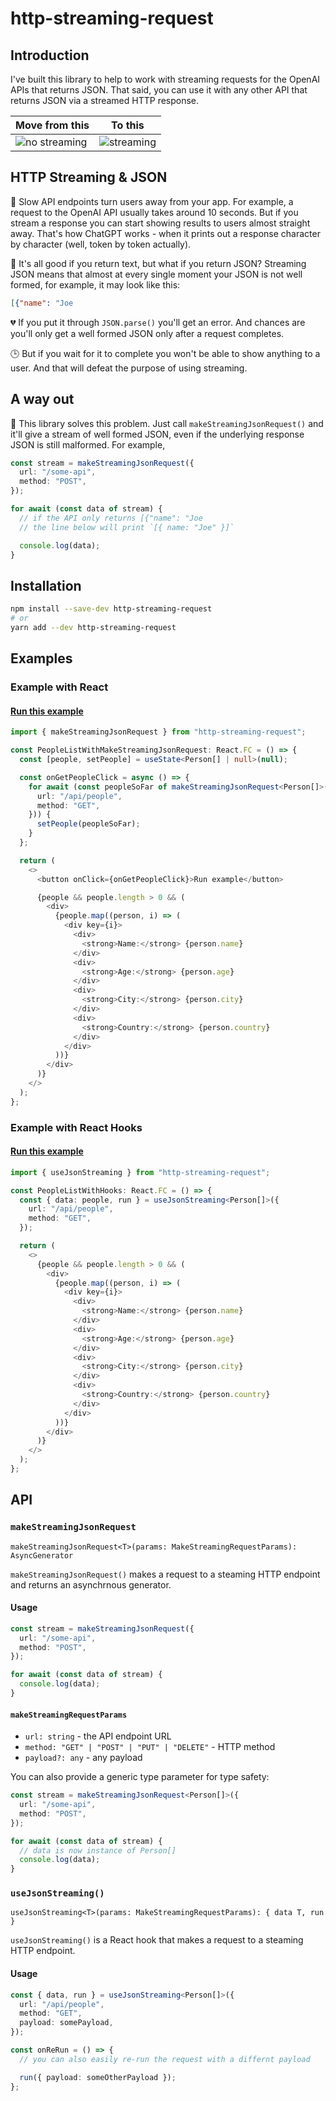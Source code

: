 # http-streaming-request

## Introduction

I've built this library to help to work with streaming requests for the OpenAI APIs that returns JSON. That said, you can use it with any other API that returns JSON via a streamed HTTP response.

| Move from this                                                                                         | To this                                                                                          |
| ------------------------------------------------------------------------------------------------------ | ------------------------------------------------------------------------------------------------ |
| ![no streaming](https://github.com/mikeborozdin/http-streaming-request/raw/main/docs/no-streaming.gif) | ![streaming](https://github.com/mikeborozdin/http-streaming-request/raw/main/docs/streaming.gif) |

## HTTP Streaming & JSON

🐢 Slow API endpoints turn users away from your app. For example, a request to the OpenAI API usually takes around 10 seconds. But if you stream a response you can start showing results to users almost straight away. That's how ChatGPT works - when it prints out a response character by character (well, token by token actually).

📖 It's all good if you return text, but what if you return JSON? Streaming JSON means that almost at every single moment your JSON is not well formed, for example, it may look like this:

```json
[{"name": "Joe
```

💔 If you put it through `JSON.parse()` you'll get an error. And chances are you'll only get a well formed JSON only after a request completes.

🕒 But if you wait for it to complete you won't be able to show anything to a user. And that will defeat the purpose of using streaming.

## A way out

🚀 This library solves this problem. Just call `makeStreamingJsonRequest()` and it'll give a stream of well formed JSON, even if the underlying response JSON is still malformed. For example,

```ts
const stream = makeStreamingJsonRequest({
  url: "/some-api",
  method: "POST",
});

for await (const data of stream) {
  // if the API only returns [{"name": "Joe
  // the line below will print `[{ name: "Joe" }]`

  console.log(data);
}
```

## Installation

```bash
npm install --save-dev http-streaming-request
# or
yarn add --dev http-streaming-request
```

## Examples

### Example with React

#### [Run this example](https://http-streaming-request-demo.vercel.app/)

```ts
import { makeStreamingJsonRequest } from "http-streaming-request";

const PeopleListWithMakeStreamingJsonRequest: React.FC = () => {
  const [people, setPeople] = useState<Person[] | null>(null);

  const onGetPeopleClick = async () => {
    for await (const peopleSoFar of makeStreamingJsonRequest<Person[]>({
      url: "/api/people",
      method: "GET",
    })) {
      setPeople(peopleSoFar);
    }
  };

  return (
    <>
      <button onClick={onGetPeopleClick}>Run example</button>

      {people && people.length > 0 && (
        <div>
          {people.map((person, i) => (
            <div key={i}>
              <div>
                <strong>Name:</strong> {person.name}
              </div>
              <div>
                <strong>Age:</strong> {person.age}
              </div>
              <div>
                <strong>City:</strong> {person.city}
              </div>
              <div>
                <strong>Country:</strong> {person.country}
              </div>
            </div>
          ))}
        </div>
      )}
    </>
  );
};
```

### Example with React Hooks

#### [Run this example](https://http-streaming-request-demo.vercel.app/hooks)

```ts
import { useJsonStreaming } from "http-streaming-request";

const PeopleListWithHooks: React.FC = () => {
  const { data: people, run } = useJsonStreaming<Person[]>({
    url: "/api/people",
    method: "GET",
  });

  return (
    <>
      {people && people.length > 0 && (
        <div>
          {people.map((person, i) => (
            <div key={i}>
              <div>
                <strong>Name:</strong> {person.name}
              </div>
              <div>
                <strong>Age:</strong> {person.age}
              </div>
              <div>
                <strong>City:</strong> {person.city}
              </div>
              <div>
                <strong>Country:</strong> {person.country}
              </div>
            </div>
          ))}
        </div>
      )}
    </>
  );
};
```

## API

### `makeStreamingJsonRequest`

`makeStreamingJsonRequest<T>(params: MakeStreamingRequestParams): AsyncGenerator`

`makeStreamingJsonRequest()` makes a request to a steaming HTTP endpoint and returns an asynchrnous generator.

#### Usage

```ts
const stream = makeStreamingJsonRequest({
  url: "/some-api",
  method: "POST",
});

for await (const data of stream) {
  console.log(data);
}
```

#### `makeStreamingRequestParams`

- `url: string` - the API endpoint URL
- `method: "GET" | "POST" | "PUT" | "DELETE"` - HTTP method
- `payload?: any` - any payload

You can also provide a generic type parameter for type safety:

```ts
const stream = makeStreamingJsonRequest<Person[]>({
  url: "/some-api",
  method: "POST",
});

for await (const data of stream) {
  // data is now instance of Person[]
  console.log(data);
}
```

### `useJsonStreaming()`

`useJsonStreaming<T>(params: MakeStreamingRequestParams): { data T, run }`

`useJsonStreaming()` is a React hook that makes a request to a steaming HTTP endpoint.

#### Usage

```ts
const { data, run } = useJsonStreaming<Person[]>({
  url: "/api/people",
  method: "GET",
  payload: somePayload,
});

const onReRun = () => {
  // you can also easily re-run the request with a differnt payload

  run({ payload: someOtherPayload });
};
```
